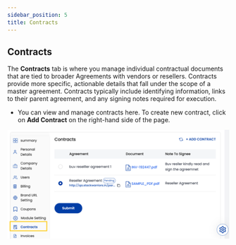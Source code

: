 ```yaml
---
sidebar_position: 5
title: Contracts
---
```


## Contracts

The **Contracts** tab is where you manage individual contractual documents that are tied to broader Agreements with vendors or resellers. Contracts provide more specific, actionable details that fall under the scope of a master agreement. Contracts typically include identifying information, links to their parent agreement, and any signing notes required for execution.

- You can view and manage contracts here. To create new contract, click on **Add Contract** on the right-hand side of the page.


![Contracts](images/contracts.png)
